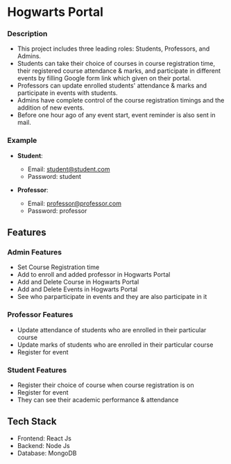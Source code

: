 # Hogwarts Portal
### Description
* This project includes three leading roles: Students, Professors, and Admins.
* Students can take their choice of courses in course registration time, their registered course attendance & marks, and participate in different events by filling Google form link which given on their portal.
* Professors can update enrolled students' attendance & marks and participate in events with students.
* Admins have complete control of the course registration timings and the addition of new events.
* Before one hour ago of any event start, event reminder is also sent in mail.

### Example
- **Student**:
  - Email: student@student.com
  - Password: student

- **Professor**:
  - Email: professor@professor.com
  - Password: professor

## Features

### Admin Features
  - Set Course Registration time
  - Add to enroll and added professor in Hogwarts Portal
  - Add and Delete Course in Hogwarts Portal
  - Add and Delete Events in Hogwarts Portal
  - See who parparticipate in events and they are also participate in it

### Professor Features
  - Update attendance of students who are enrolled in their particular course
  - Update marks of students who are enrolled in their particular course
  - Register for event

### Student Features
  - Register their choice of course when course registration is on
  - Register for event
  - They can see their academic performance & attendance

## Tech Stack
- Frontend: React Js
- Backend: Node Js
- Database: MongoDB
